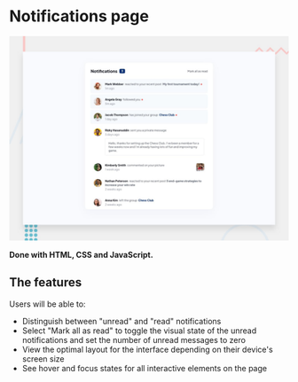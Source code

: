 # Notifications page

![Design preview for the Notifications page](./design/desktop-preview.jpg)

**Done with  HTML, CSS and JavaScript.**

## The features

Users will be able to:

- Distinguish between "unread" and "read" notifications
- Select "Mark all as read" to toggle the visual state of the unread notifications and set the number of unread messages to zero
- View the optimal layout for the interface depending on their device's screen size
- See hover and focus states for all interactive elements on the page
